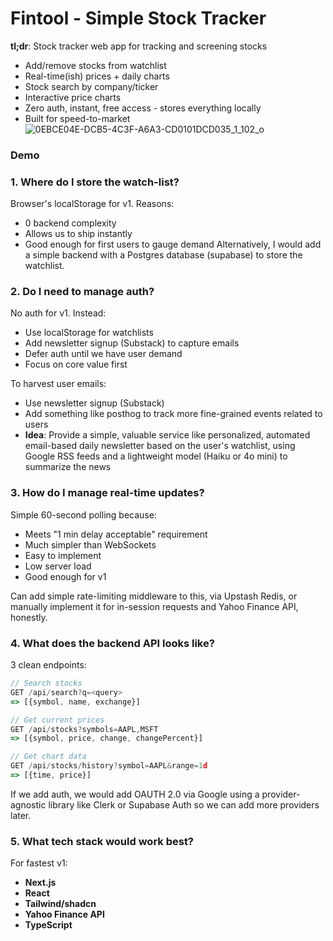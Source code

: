 # Fintool - Simple Stock Tracker

**tl;dr**: Stock tracker web app for tracking and screening stocks
- Add/remove stocks from watchlist
- Real-time(ish) prices + daily charts
- Stock search by company/ticker
- Interactive price charts
- Zero auth, instant, free access - stores everything locally
- Built for speed-to-market
![0EBCE04E-DCB5-4C3F-A6A3-CD0101DCD035_1_102_o](https://github.com/user-attachments/assets/f1599d2e-063f-43ab-82ab-ac2d55d365a6)
### Demo 

### 1. Where do I store the watch-list?
Browser's localStorage for v1. Reasons:
- 0 backend complexity
- Allows us to ship instantly
- Good enough for first users to gauge demand
Alternatively, I would add a simple backend with a Postgres database (supabase) to store the watchlist.

### 2. Do I need to manage auth?
No auth for v1. Instead:
- Use localStorage for watchlists
- Add newsletter signup (Substack) to capture emails
- Defer auth until we have user demand
- Focus on core value first

To harvest user emails:
- Use newsletter signup (Substack)
- Add something like posthog to track more fine-grained events related to users
- **Idea**: Provide a simple, valuable service like personalized, automated email-based daily newsletter based on the user's watchlist, using Google RSS feeds and a lightweight model (Haiku or 4o mini) to summarize the news

### 3. How do I manage real-time updates?
Simple 60-second polling because:
- Meets "1 min delay acceptable" requirement
- Much simpler than WebSockets
- Easy to implement
- Low server load
- Good enough for v1

Can add simple rate-limiting middleware to this, via Upstash Redis, or manually implement it for in-session requests and Yahoo Finance API, honestly.

### 4. What does the backend API looks like?
3 clean endpoints:
```typescript
// Search stocks
GET /api/search?q=<query>
=> [{symbol, name, exchange}]

// Get current prices
GET /api/stocks?symbols=AAPL,MSFT
=> [{symbol, price, change, changePercent}]

// Get chart data
GET /api/stocks/history?symbol=AAPL&range=1d
=> [{time, price}]
```
If we add auth, we would add OAUTH 2.0 via Google using a provider-agnostic library like Clerk or Supabase Auth so we can add more providers later.

### 5. What tech stack would work best?
For fastest v1:
- **Next.js**
- **React** 
- **Tailwind/shadcn** 
- **Yahoo Finance API** 
- **TypeScript** 
